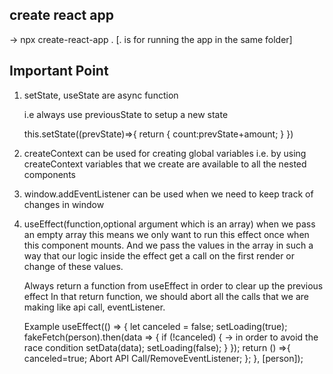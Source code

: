 ## create react app 

-> npx create-react-app .      [. is for running the app in the same folder]

## Important Point

1.  setState, useState are async function

    i.e always use previousState to setup a new state

    this.setState((prevState)=>{
        return {
            count:prevState+amount;
        }
    })


2. createContext can be used for creating global variables
   i.e. by using createContext variables that we create are available to all the nested components

3. window.addEventListener can be used when we need to keep track of changes in window

4. useEffect(function,optional argument which is an array)
   when we pass an empty array this means we only want to run this effect once when this component mounts.
   And we pass the values in the array in such a way that our logic inside the effect get a call on 
   the first render or change of these values.
   
   Always return a function from useEffect in order to clear up the previous effect
   In that return function, we should abort all the calls that we are making like api call, eventListener.

   Example 
    useEffect(() => {
        let canceled = false;
        setLoading(true);
        fakeFetch(person).then(data => {
        if (!canceled) { -> in order to avoid the race condition 
            setData(data);
            setLoading(false);
        }
        });
        return () =>{
            canceled=true;
            Abort API Call/RemoveEventListener;
        };
    }, [person]);  